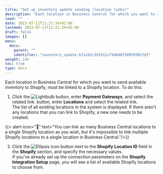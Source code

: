 ```yaml
---
title: "Set up inventory update sending (location links)"
description: "Each location in Business Central for which you want to send available inventory to Shopify, must be linked to a Shopify location."
lead: ""
date: 2023-07-11T11:21:34+02:00
lastmod: 2023-07-11T11:21:34+02:00
draft: false
images: []
menu:
  docs:
    parent: ""
    identifier: "inventory_update-b7a1d1c353411cf446d07589f03017d3"
weight: 226
toc: true
type: docs
---
```


Each location in Business Central for which you want to send available inventory to Shopify, must be linked to a Shopify location. To do this:

1. Click the ![Lightbulb](Lightbulb_icon.PNG) button, enter **Payment Gateways**, and select the related link.
 button, enter **Locations** and select the related link.         
   The list of all existing locations in the system is displayed. If there aren't any locations that you can link to Shopify, a new one needs to be created.
                  
 {{< alert icon="📝" text="You can link as many Business Central locations to a single Shopify location as you wish, but it's impossible to link multiple Shopify locations to a single location in Business Central."/>}}

2. Click the ![Ellipsis icon](elipsis_icon.png) button next to the **Shopify Location ID** field in the **Shopify** section, and specify the necessary values.      
   If you've already set up the connection parameters on the **Shopify Integration Setup** page, you will see a list of available Shopify locations to choose from.   
